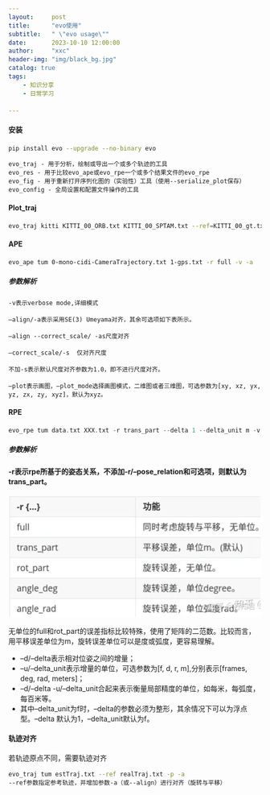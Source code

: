 ```yaml
---
layout:     post
title:      "evo使用"
subtitle:   " \"evo usage\""
date:       2023-10-10 12:00:00
author:     "xxc"
header-img: "img/black_bg.jpg"
catalog: true
tags:
    - 知识分享
    - 日常学习

---
```

<head>
    <script src="https://cdn.mathjax.org/mathjax/latest/MathJax.js?config=TeX-AMS-MML_HTMLorMML" type="text/javascript"></script>
    <script type="text/x-mathjax-config">
        MathJax.Hub.Config({
            tex2jax: {
            skipTags: ['script', 'noscript', 'style', 'textarea', 'pre'],
            inlineMath: [['$','$']]
            }
        });
    </script>
</head>

#### 安装
```bash
pip install evo --upgrade --no-binary evo
```

```plain
evo_traj - 用于分析，绘制或导出一个或多个轨迹的工具
evo_res - 用于比较evo_ape或evo_rpe一个或多个结果文件的evo_rpe
evo_fig - 用于重新打开序列化图的（实验性）工具（使用--serialize_plot保存）
evo_config - 全局设置和配置文件操作的工具
```

#### Plot_traj
```bash
evo_traj kitti KITTI_00_ORB.txt KITTI_00_SPTAM.txt --ref=KITTI_00_gt.txt -p --plot_mode=xz
```

#### APE
```bash
evo_ape tum 0-mono-cidi-CameraTrajectory.txt 1-gps.txt -r full -v -a   --plot --plot_mode xyz
```

##### 参数解析
```plain
-v表示verbose mode,详细模式

–align/-a表示采用SE(3) Umeyama对齐，其余可选项如下表所示。

–align --correct_scale/ -as尺度对齐

–correct_scale/-s  仅对齐尺度

不加-s表示默认尺度对齐参数为1.0，即不进行尺度对齐。

–plot表示画图，–plot_mode选择画图模式，二维图或者三维图，可选参数为[xy, xz, yx, yz, zx, zy, xyz]，默认为xyz。
```

#### RPE
```cpp
evo_rpe tum data.txt XXX.txt -r trans_part --delta 1 --delta_unit m -v -as -p --save_results ./ours_stereo.zip
```

##### 参数解析
#### -r表示rpe所基于的姿态关系，不添加-r/–pose_relation和可选项，则默认为trans_part。
![](/img/evo.png)

无单位的full和rot_part的误差指标比较特殊，使用了矩阵的二范数。比较而言，用平移误差单位为m，旋转误差单位可以是度或弧度，更容易理解。

- –d/–delta表示相对位姿之间的增量；  
- –u/–delta_unit表示增量的单位，可选参数为[f, d, r, m],分别表示[frames, deg, rad, meters]；  
- –d/–delta -u/–delta_unit合起来表示衡量局部精度的单位，如每米，每弧度，每百米等。  
- 其中–delta_unit为f时，–delta的参数必须为整形，其余情况下可以为浮点型。–delta 默认为1，–delta_unit默认为f。

#### 轨迹对齐
若轨迹原点不同，需要轨迹对齐

```bash
evo_traj tum estTraj.txt --ref realTraj.txt -p -a
--ref参数指定参考轨迹，并增加参数-a（或--align）进行对齐（旋转与平移）
```

  


